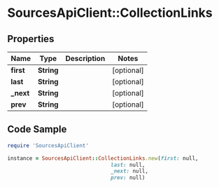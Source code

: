 # SourcesApiClient::CollectionLinks

## Properties

Name | Type | Description | Notes
------------ | ------------- | ------------- | -------------
**first** | **String** |  | [optional] 
**last** | **String** |  | [optional] 
**_next** | **String** |  | [optional] 
**prev** | **String** |  | [optional] 

## Code Sample

```ruby
require 'SourcesApiClient'

instance = SourcesApiClient::CollectionLinks.new(first: null,
                                 last: null,
                                 _next: null,
                                 prev: null)
```


